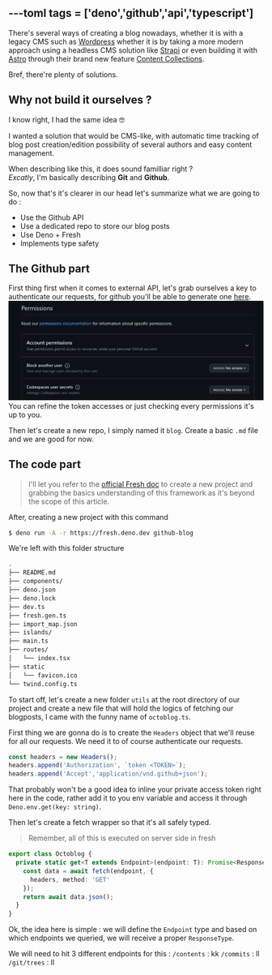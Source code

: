 ---toml
tags = ['deno','github','api','typescript']
---
There's several ways of creating a blog nowadays, whether it is with a legacy CMS such as [Wordpress](https://wordpress.com) whether it is by taking a more modern approach using a headless CMS solution like [Strapi](https://strapi.io) or even building it with [Astro](https://astro.build) through their brand new feature [Content Collections](https://docs.astro.build/en/guides/content-collections/).

Bref, there're plenty of solutions.

## Why not build it ourselves ?
I know right, I had the same idea 🤓

I wanted a solution that would be CMS-like, with automatic time tracking of blog post creation/edition possibility of several authors and easy content management.

When describing like this, it does sound familliar right ? <br>
*Excatly*, I'm basically describing **Git** and **Github**.

So, now that's it's clearer in our head let's summarize what we are going to do :
- Use the Github API
- Use a dedicated repo to store our blog posts
- Use Deno + Fresh
- Implements type safety

## The Github part 
First thing first when it comes to external API, let's grab ourselves a key to authenticate our requests, for github you'll be able to generate one [here](https://github.com/settings/tokens?type=beta).
![github token permissions](assets/blogception/permissions.png) You can refine the token accesses or just checking every permissions it's up to you. 

Then let's create a new repo, I simply named it `blog`. Create a basic `.md` file and we are good for now.

## The code part
> I'll let you refer to the [official Fresh doc](https://fresh.deno.dev/docs/getting-started/create-a-project) to create a new project and grabbing the basics understanding of this framework as it's beyond the scope of this article.

After, creating a new project with this command
```bash
$ deno run -A -r https://fresh.deno.dev github-blog
```
We're left with this folder structure
```bash
.
├── README.md
├── components/
├── deno.json
├── deno.lock
├── dev.ts
├── fresh.gen.ts
├── import_map.json
├── islands/
├── main.ts
├── routes/
│   └── index.tsx
├── static
│   └── favicon.ico
└── twind.config.ts
```

To start off, let's create a new folder `utils` at the root directory of our project and create a new file that will hold the logics of fetching our blogposts, I came with the funny name of `octoblog.ts`.

First thing we are gonna do is to create the `Headers` object that we'll reuse for all our requests. We need it to of course authenticate our requests.
```typescript
const headers = new Headers();
headers.append('Authorization', `token <TOKEN>`);
headers.append('Accept','application/vnd.github+json');
```
That probably won't be a good idea to inline your private access token right here in the code, rather add it to you env variable and access it through `Deno.env.get(key: string)`.

Then let's create a fetch wrapper so that it's all safely typed.
> Remember, all of this is executed on server side in fresh
```ts
export class Octoblog {
  private static get<T extends Endpoint>(endpoint: T): Promise<ResponseType<T>> {
    const data = await fetch(endpoint, {
      headers, method: 'GET'
    });
    return await data.json();
  }
}
```

Ok, the idea here is simple : we will define the `Endpoint` type and based on which endpoints we queried, we will receive a proper `ResponseType`.

We will need to hit 3 different endpoints for this : 
`/contents`
: kk
`/commits`
: ll
`/git/trees`
: ll




